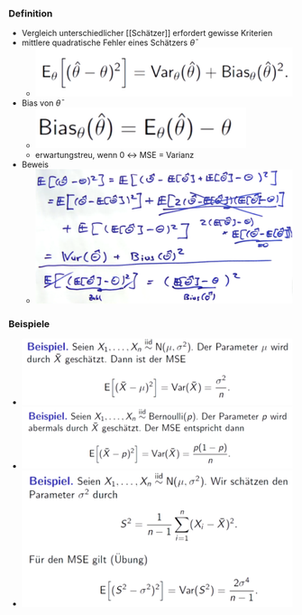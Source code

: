 ### Definition
+ Vergleich unterschiedlicher [[Schätzer]] erfordert gewisse Kriterien
+  mittlere quadratische Fehler eines Schätzers $\bar{\theta}$
	+ ![](Pasted%20image%2020221208170337.png)
+ Bias von $\bar{\theta}$
	+ ![](Pasted%20image%2020221208170303.png)
	+ erwartungstreu, wenn $0$ ↔ MSE = Varianz
+ Beweis
	+ ![](Pasted%20image%2020221208170518.png)

### Beispiele
+ ![](Pasted%20image%2020221208170634.png)
+ ![](Pasted%20image%2020221208170550.png)
+ ![](Pasted%20image%2020221208170756.png)